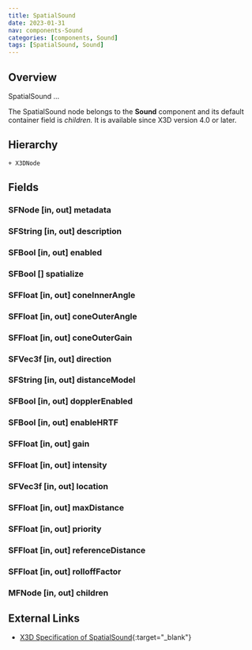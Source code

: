 ```yaml
---
title: SpatialSound
date: 2023-01-31
nav: components-Sound
categories: [components, Sound]
tags: [SpatialSound, Sound]
---
```

<style>
.post h3 {
   word-spacing: 0.2em;
}
</style>

## Overview

SpatialSound ...

The SpatialSound node belongs to the **Sound** component and its default container field is *children.* It is available since X3D version 4.0 or later.

## Hierarchy

```
+ X3DNode
```

## Fields

### SFNode [in, out] **metadata** <small></small>

### SFString [in, out] **description** <small></small>

### SFBool [in, out] **enabled** <small></small>

### SFBool [] **spatialize** <small></small>

### SFFloat [in, out] **coneInnerAngle** <small></small>

### SFFloat [in, out] **coneOuterAngle** <small></small>

### SFFloat [in, out] **coneOuterGain** <small></small>

### SFVec3f [in, out] **direction** <small></small>

### SFString [in, out] **distanceModel** <small></small>

### SFBool [in, out] **dopplerEnabled** <small></small>

### SFBool [in, out] **enableHRTF** <small></small>

### SFFloat [in, out] **gain** <small></small>

### SFFloat [in, out] **intensity** <small></small>

### SFVec3f [in, out] **location** <small></small>

### SFFloat [in, out] **maxDistance** <small></small>

### SFFloat [in, out] **priority** <small></small>

### SFFloat [in, out] **referenceDistance** <small></small>

### SFFloat [in, out] **rolloffFactor** <small></small>

### MFNode [in, out] **children** <small></small>

## External Links

- [X3D Specification of SpatialSound](https://www.web3d.org/documents/specifications/19775-1/V4.0/Part01/components/sound.html#SpatialSound){:target="_blank"}